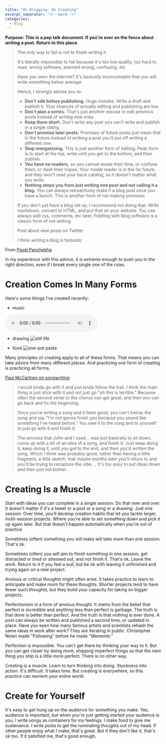 ```yaml
---
title: "On Blogging. On Creating"
excerpt_separator: "<!--more-->"
categories:
  - Blog
---
```


**Purpose: This is a pep talk document. If you're ever on the fence about writing a post. Return to
this place.**

> The only way to fail is not to finish writing it
>
> It's literally impossible to fail because it's too low quality, too hard to read, wrong software, planned wrong, confusing, etc
>
> Have you seen the Internet? It's basically inconceivable that you will write something below average
>
> Hence, I strongly advise you to:
>
> - **Don't edit before publishing.** Huge mistake. Write a draft and publish it. Your chances of actually editing and publishing are low.
> - **Don't plan a series.** That's just another excuse to edit previous posts instead of writibg new ones
> - **Keep them short.** Don't write any post you can't write and publish in a single sitting
> - **Don't promise later posts.** Promises of future posts just mean that in the future instead of writimg a post you'll put off writing a different one.
> - **Stop reorganizing.** This is just another form of editing. Peak form is to start at the top, write until you get to the bottom, and then publish.
> - **You have no readers,** so you cannot waste their time, or confuse them, or dash their hopes. Your modal reader is in the far future, and they won't read your back catalog, so it doesn't matter what you write.
> - **Nothing stops you from just writing one post and not calling it a blog.** You can always retroactively make it a blog post once you have a bunch. This is another form of not making promises
>
> If you don't yet have a blog set up, I recommend not doing that. Write markdown, convert to HTML, and put that on your website. You can always add css, comments, etc later. Fiddling with blog software is a classic form of not writing.
>
> Post about new posts on Twitter.
>
> I think writing a blog is fantastic

From [Pavel Panchekha](https://pavpanchekha.com/blog.html)

In my experience with this advice, it is extreme enough to push you in the right direction, even if
I break every single one of the rules.

# Creation Comes In Many Forms

Here's some things I've created recently:

- music

<audio controls src="../../assets/sounds/music.mp3"></audio>

- drawing
  ![still life](../../assets/images/drawing.jpg)

- food
  ![one-pot pasta](../../assets/images/food.jpg)

Many principles of creating apply to all of these forms. That means you can take advice from many
different places. And practicing one form of creating is practicing all forms.

[Paul McCartney on songwriting](https://www.youtube.com/watch?v=4rJ8CuC_CMI):

> I would kinda go with it and just kinda follow the trail. I think the main thing is just stick with
> it and not just go "oh this is terrible." Because often the second verse or the chorus can get
> great, and then you can go back and fix the beginning.
>
> Once you're
> writing a song and it feels good, you can't betray the song and say "I'm not gonna finish you
> because you sound like something I've heard before." You owe it to the song and to yourself to just
> go with it and finish it.
>
> The process that John and I used... was just basically to sit down, come up with a bit of an idea
> of a song, and finish it. Just keep doing it, keep doing it, until you got to the end, and then
> you'd written the song. Which I think was probably good, rather than having a little fragment, a
> little sketch, that maybe months later you'll return to and you'll be trying to recapture the
> vibe.... It's too easy to put ideas down and then just not bother.

# Creating Is a Muscle

Start with ideas you can complete in a single session. Do that over and over. It doesn't matter if
it's a tweet or a post or a song or a drawing. Just one session. Over time, you'll develop creation
habits that let you tackle larger, multi-session projects. Where you're able to set something down
and pick it up again later. But that doesn't happen automatically when you're out of practice.

Sometimes (often) something you will make will take more than one session. That's ok.

Sometimes (often) you will aim to finish something in one session, get distracted or tired or
stressed out, and not finish it. That's ok. Leave the work. Return to it if you feel a pull, but be
ok with leaving it unfinished and trying again on a new project.

Anxious or critical thoughts might often arise. It takes practice to learn to anticipate and make
room for these thoughts. Shorter projects tend to have fewer such thoughts, but they build your
capacity for taking on bigger projects.

Perfectionism is a form of anxious thought. It stems from the belief that perfect is incredible and
anything less than perfect is garbage. The truth is that done is better than perfect. And the truth
is that nothing is ever done. A post can always be written and published a second time, or updated
in place. Have you seen how many famous artists and scientists rehash the same ideas in work after
work? They are iterating in public. Christopher Nolan made "Following" before he made "Memento."

Perfection is impossible. You can't get there by thinking your way to it. But you can get closer by
doing more, shipping imperfect things so that the next thing you ship is a little more perfect.
There is no other way.

Creating is a muscle. Learn to turn thinking into doing. Stuckness into action. It's difficult.
It takes time. But creating is everywhere, so this practice can reorient your entire world.

# Create for Yourself

It's easy to get hung up on the audience for something you make. Yes, audience is important, but
when you're just getting started your audience is you. I write songs as containers for my feelings.
I make food to give me sustenance. I write posts to get the ruminating thoughts out of my head. If
other people enjoy what I make, that's great. But if they don't like it, that's ok too. If it
satisfied me, that's good enough.
